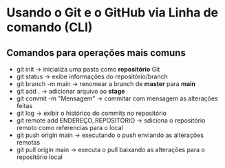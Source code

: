 # Usando o Git e o GitHub via Linha de comando (CLI)

## Comandos para operações mais comuns

- git init    ->    inicializa uma pasta como **repositório** Git 
- git status   ->   exibe informações do repositório/branch
- git branch -m main    ->    renomear a branch de **master** para **main**
- git add .     ->     adicionar arquivo ao **stage**
- git commit -m "Mensagem"   ->    commitar com mensagem as alterações feitas
- git log           ->    exibir o histórico do commits no repositório
- git remote add ENDEREÇO_REPOSITÓRIO  -> sdiciona o repositório remoto como referencias para o local
- git push origin main    -> executando o push enviando as alterações remotas
- git pull origin main      ->   executa o pull baixando as alterações para o repositório local
